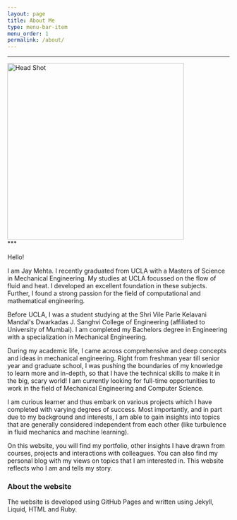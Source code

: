 ```yaml
---
layout: page
title: About Me
type: menu-bar-item
menu_order: 1
permalink: /about/
---
```


***
<section id="img">
  <img src="{{site.baseurl}}/assets/img/Head_Shot.png" class="head-shot-circle" alt="Head Shot" height=auto width="400">
</section>
***

Hello!

I am Jay Mehta. I recently graduated from UCLA with a Masters of Science in Mechanical Engineering. My studies at UCLA focussed on the flow of fluid and heat. I developed an excellent foundation in these subjects. Further, I found a strong passion for the field of computational and mathematical engineering.

Before UCLA, I was a student studying at the Shri Vile Parle Kelavani Mandal's Dwarkadas J. Sanghvi College of Engineering (affiliated to University of Mumbai). I am completed my Bachelors degree in Engineering with a specialization in Mechanical Engineering.

During my academic life, I came across comprehensive and deep concepts and ideas in mechanical engineering. Right from freshman year till senior year and graduate school, I was pushing the boundaries of my knowledge to learn more and in-depth, so that I have the technical skills to make it in the big, scary world! I am currently looking for full-time opportunities to work in the field of Mechanical Engineering and Computer Science.

I am curious learner and thus embark on various projects which I have completed with varying degrees of success. Most importantly, and in part due to my background and interests, I am able to gain insights into topics that are generally considered independent from each other (like turbulence in fluid mechanics and machine learning).

On this website, you will find my portfolio, other insights I have drawn from courses, projects and interactions with colleagues. You can also find my personal blog with my views on topics that I am interested in. This website reflects who I am and tells my story.

### About the website

The website is developed using GitHub Pages and written using Jekyll, Liquid, HTML and Ruby.
